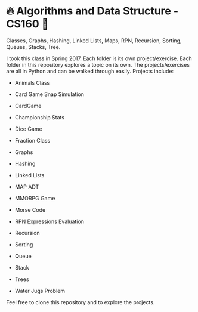 # :fire: Algorithms and Data Structure - CS160 :snake:

Classes, Graphs, Hashing, Linked Lists, Maps, RPN, Recursion, Sorting, Queues, Stacks, Tree.

I took this class in Spring 2017. Each folder is its own project/exercise. Each folder in this repository explores a topic on its own. The projects/exercises are all in Python and can be walked through easily. Projects include:

* Animals Class

* Card Game Snap Simulation

* CardGame

* Championship Stats

* Dice Game

* Fraction Class

* Graphs

* Hashing

* Linked Lists

* MAP ADT

* MMORPG Game

* Morse Code

* RPN Expressions Evaluation

* Recursion

* Sorting

* Queue

* Stack

* Trees

* Water Jugs Problem

Feel free to clone this repository and to explore the projects.
